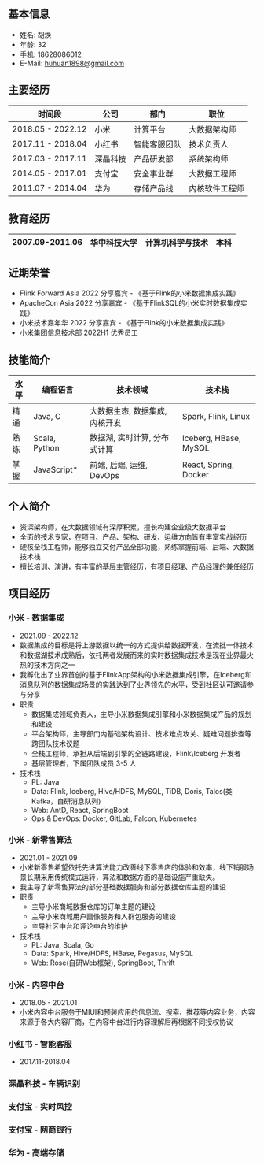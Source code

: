 ## 基本信息
- 姓名: 胡焕
- 年龄: 32
- 手机: 18628086012
- E-Mail: huhuan1898@gmail.com

## 主要经历

| 时间段               | 公司 | 部门 | 职位      |
|-------------------|----|----|---------|
| 2018.05 - 2022.12 | 小米 | 计算平台 | 大数据架构师  |
| 2017.11 - 2018.04 | 小红书 | 智能客服团队 | 技术负责人   |
| 2017.03 - 2017.11 | 深瞐科技 | 产品研发部 | 系统架构师   |
| 2014.05 - 2017.01 | 支付宝 | 安全事业群 | 大数据工程师  |
| 2011.07 - 2014.04 | 华为 | 存储产品线 | 内核软件工程师 |

## 教育经历

| 2007.09-2011.06 | 华中科技大学 | 计算机科学与技术 | 本科  |
|-----------------|--------|----------|-----|

## 近期荣誉

- Flink Forward Asia 2022 分享嘉宾 - 《基于Flink的小米数据集成实践》
- ApacheCon Asia 2022 分享嘉宾 - 《基于FlinkSQL的小米实时数据集成实践》
- 小米技术嘉年华 2022 分享嘉宾 - 《基于Flink的小米数据集成实践》
- 小米集团信息技术部 2022H1 优秀员工

## 技能简介

| 水平  | 编程语言        | 技术领域               | 技术栈                  |
|-----|-------------|--------------------|----------------------|
| 精通  | Java, C     | 大数据生态, 数据集成, 内核开发  | Spark, Flink, Linux  |
| 熟练  | Scala, Python | 数据湖, 实时计算, 分布式计算   | Iceberg, HBase, MySQL |
| 掌握  | JavaScript* | 前端, 后端, 运维, DevOps | React, Spring, Docker |

## 个人简介
- 资深架构师，在大数据领域有深厚积累，擅长构建企业级大数据平台
- 全面的技术专家，在项目、产品、架构、研发、运维方向皆有丰富实战经历
- 硬核全栈工程师，能够独立交付产品全部功能，熟练掌握前端、后端、大数据技术栈
- 擅长培训、演讲，有丰富的基层主管经历，有项目经理、产品经理的兼任经历

## 项目经历

### 小米 - 数据集成
- 2021.09 - 2022.12
- 数据集成的目标是将上游数据以统一的方式提供给数据开发，在流批一体技术和数据湖技术成熟后，依托两者发展而来的实时数据集成技术是现在业界最火热的技术方向之一
- 我孵化出了业界首创的基于FlinkApp架构的小米数据集成引擎，在Iceberg和消息队列的数据集成场景的实践达到了业界领先的水平，受到社区认可邀请参与分享
- 职责
  - 数据集成领域负责人，主导小米数据集成引擎和小米数据集成产品的规划和建设
  - 平台架构师，主导部门内基础架构设计、技术难点攻关、疑难问题排查等跨团队技术议题
  - 全栈工程师，承担从后端到引擎的全链路建设，Flink\Iceberg 开发者
  - 基层管理者，下属团队成员 3-5 人
- 技术栈
  - PL: Java
  - Data: Flink, Iceberg, Hive/HDFS, MySQL, TiDB, Doris, Talos(类Kafka，自研消息队列)
  - Web: AntD, React, SpringBoot
  - Ops & DevOps: Docker, GitLab, Falcon, Kubernetes

### 小米 - 新零售算法
- 2021.01 - 2021.09
- 小米新零售希望依托先进算法能力改善线下零售店的体验和效率，线下销服场景长期采用传统模式运转，算法和数据方面的基础设施严重缺失。
- 我主导了新零售算法的部分基础数据服务和部分数据仓库主题的建设
- 职责
  - 主导小米商城数据仓库的订单主题的建设
  - 主导小米商城用户画像服务和人群包服务的建设
  - 主导社区中台和评论中台的维护
- 技术栈
  - PL: Java, Scala, Go
  - Data: Spark, Hive/HDFS, HBase, Pegasus, MySQL
  - Web: Rose(自研Web框架), SpringBoot, Thrift

### 小米 - 内容中台
- 2018.05 - 2021.01
- 小米内容中台服务于MIUI和预装应用的信息流、搜索、推荐等内容业务，内容来源于各大内容厂商，在内容中台进行内容理解后再根据不同授权协议

### 小红书 - 智能客服
- 2017.11-2018.04

### 深瞐科技 - 车辆识别

### 支付宝 - 实时风控

### 支付宝 - 网商银行

### 华为 - 高端存储
